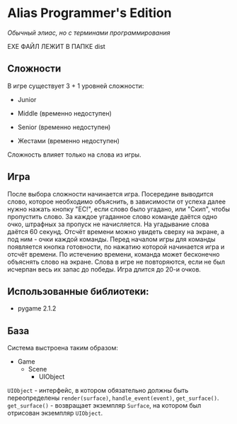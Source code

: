 # Alias Programmer's Edition
*Обычный элиас, но с терминами программирования*

EXE ФАЙЛ ЛЕЖИТ В ПАПКЕ dist

## Сложности
В игре существует 3 + 1 уровней сложности:
- Junior
- Middle (временно недоступен)
- Senior (временно недоступен)


- Жестами (временно недоступен)


Сложность влияет только на слова из игры.

## Игра
После выбора сложности начинается игра. Посередине выводится слово, которое необходимо объяснить, в зависимости от
успеха далее нужно нажать кнопку "ЕС!", если слово было угадано, или "Скип", чтобы пропустить слово. За каждое угаданное
слово команде даётся одно очко, штрафных за пропуск не начисляется. На угадывание слова даётся 60 секунд. Отсчёт времени
можно увидеть сверху на экране, а под ним - очки каждой команды. Перед началом игры для команды появляется кнопка 
готовности, по нажатию которой начинается игра и отсчёт времени. По истечению времени, команда может бесконечно 
объяснять слово на экране. Слова в игре не повторяются, если не был исчерпан весь их запас до победы. Игра длится до 
20-и очков.


## Использованные библиотеки:
- pygame 2.1.2 

## База
Система выстроена таким образом:
- Game
  - Scene
    - UIObject

`UIObject` - интерфейс, в котором обязательно должны быть переопределены `render(surface)`, `handle_event(event)`, 
`get_surface()`.
`get_surface()` - возвращает экземпляр `Surface`, на котором был отрисован экземпляр `UIObject`.
